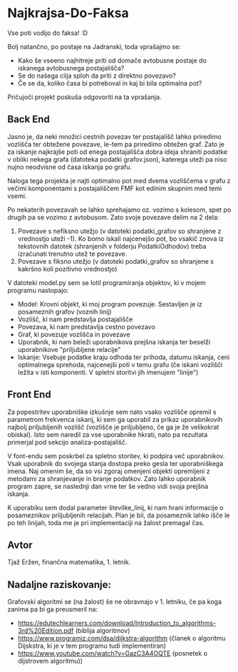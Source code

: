 # Najkrajsa-Do-Faksa

Vse poti vodijo do faksa! :D

Bolj natančno, po postaje na Jadranski, toda vprašajmo se: 
- Kako še vseeno najhitreje priti od domače avtobusne postaje do iskanega avtobusnega postajališča? 
- Se do našega cilja sploh da priti z direktno povezavo? 
- Če se da, koliko časa bi potreboval in kaj bi bila optimalna pot? 

Pričujoči projekt poskuša odgovoriti na ta vprašanja.

## Back End

Jasno je, da neki množici cestnih povezav ter postajališč lahko priredimo vozlišča ter obtežene povezave, le-tem pa priredimo obtežen graf. Zato je za iskanje najkrajše poti od enega postajališča dobra ideja shraniti podatke v obliki nekega grafa (datoteka podatki grafov.json), katerega uteži pa niso nujno neodvisne od časa iskanja po grafu.

Naloga tega projekta je najti optimalno pot med dvema vozliščema v grafu z večimi komponentami s postajališčem FMF kot edinim skupnim med temi vsemi.

Po nekaterih povezavah se lahko sprehajamo oz. vozimo s kolesom, spet po drugih pa se vozimo z avtobusom. Zato svoje povezave delim na 2 dela: 
1. Povezave s nefiksno utežjo (v datoteki podatki_grafov so shranjene z vrednostjo uteži -1). Ko bomo iskali najcenejšo pot, bo vsakič znova iz tekstovnih datotek (shranjenih v folderju PodatkiOdhodov) treba izračunati trenutno utež te povezave.
2. Povezave s fiksno utežjo (v datoteki podatki_grafov so shranjene s kakršno koli pozitivno vrednostjo)

V datoteki model.py sem se lotil programiranja objektov, ki v mojem programu nastopajo:
- Model: Krovni objekt, ki moj program povezuje. Sestavljen je iz posameznih grafov (voznih linij)
- Vozlišč, ki nam predstavlja postajališče
- Povezava, ki nam predstavlja cestno povezavo
- Graf, ki povezuje vozlišča in povezave
- Uporabnik, ki nam beleži uporabnikova prejšna iskanja ter beselži uporabnikove "priljubljene relacije"
- Iskanje: Vsebuje podatke kraju odhoda ter prihoda, datumu iskanja, ceni optimalnega sprehoda, najcenejši poti v temu grafu (če iskani vozlišči ležita v isti komponenti. V spletni storitvi jih imenujem "linije")

## Front End

Za popestritev uporabniške izkušnje sem nato vsako vozlišče opremil s parametrom frekvenca iskanj, ki sem ga uporabil za prikaz uporabnikovih najbolj priljubljenih vozlišč (vozlišče je priljubljeno, če ga je že velikokrat obiskal). Isto sem naredil za vse uporabnike hkrati, nato pa rezultata primerjal pod sekcijo analiza-postajališč.

V font-endu sem poskrbel za spletno storitev, ki podpira več uporabnikov. Vsak uporabnik do svojega stanja dostopa preko gesla ter uporabniškega imena. Naj omenim še, da so vsi zgoraj omenjeni objekti opremljeni z metodami za shranjevanje in branje podatkov. Zato lahko uporabnik program zapre, se naslednji dan vrne ter še vedno vidi svoja prejšna iskanja.

K uporabiku sem dodal parameter številke_linij, ki nam hrani informacije o posameznikov priljubljenih relacijah. Plan je bil, da posameznik lahko išče le po teh linijah, toda me je pri implementaciji na žalost premagal čas.

## Avtor

Tjaž Eržen, finančna matematika, 1. letnik.

## Nadaljne raziskovanje:

Grafovski algoritmi se (na žalost) še ne obravnajo v 1. letniku, če pa koga zanima pa bi ga preusmeril na:
- https://edutechlearners.com/download/Introduction_to_algorithms-3rd%20Edition.pdf (biblija algoritmov)
- https://www.programiz.com/dsa/dijkstra-algorithm (članek o algoritmu Dijskstra, ki je v tem programu tudi implementiran)
- https://www.youtube.com/watch?v=GazC3A4OQTE (posnetek o dijstrovem algoritmu))
